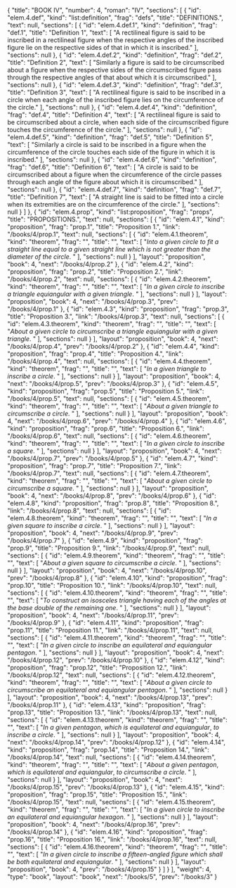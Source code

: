 {
  "title": "BOOK IV",
  "number": 4,
  "roman": "IV",
  "sections": [
    {
      "id": "elem.4.def",
      "kind": "list:definition",
      "frag": "defs",
      "title": "DEFINITIONS.",
      "text": null,
      "sections": [
        {
          "id": "elem.4.def.1",
          "kind": "definition",
          "frag": "def.1",
          "title": "Definition 1",
          "text": [
            "A rectilineal figure is said to be inscribed in a rectilineal figure when the respective angles of the inscribed figure lie on the respective sides of that in which it is inscribed."
          ],
          "sections": null
        },
        {
          "id": "elem.4.def.2",
          "kind": "definition",
          "frag": "def.2",
          "title": "Definition 2",
          "text": [
            "Similarly a figure is said to be circumscribed about a figure when the respective sides of the circumscribed figure pass through the respective angles of that about which it is circumscribed."
          ],
          "sections": null
        },
        {
          "id": "elem.4.def.3",
          "kind": "definition",
          "frag": "def.3",
          "title": "Definition 3",
          "text": [
            "A rectilineal figure is said to be inscribed in a circle when each angle of the inscribed figure lies on the circumference of the circle."
          ],
          "sections": null
        },
        {
          "id": "elem.4.def.4",
          "kind": "definition",
          "frag": "def.4",
          "title": "Definition 4",
          "text": [
            "A rectilineal figure is said to be circumscribed about a circle, when each side of the circumscribed figure touches the circumference of the circle."
          ],
          "sections": null
        },
        {
          "id": "elem.4.def.5",
          "kind": "definition",
          "frag": "def.5",
          "title": "Definition 5",
          "text": [
            "Similarly a circle is said to be inscribed in a figure when the circumference of the circle touches each side of the figure in which it is inscribed."
          ],
          "sections": null
        },
        {
          "id": "elem.4.def.6",
          "kind": "definition",
          "frag": "def.6",
          "title": "Definition 6",
          "text": [
            "A circle is said to be circumscribed about a figure when the circumference of the circle passes through each angle of the figure about which it is circumscribed."
          ],
          "sections": null
        },
        {
          "id": "elem.4.def.7",
          "kind": "definition",
          "frag": "def.7",
          "title": "Definition 7",
          "text": [
            "A straight line is said to be fitted into a circle when its extremities are on the circumference of the circle."
          ],
          "sections": null
        }
      ]
    },
    {
      "id": "elem.4.prop",
      "kind": "list:proposition",
      "frag": "props",
      "title": "PROPOSITIONS.",
      "text": null,
      "sections": [
        {
          "id": "elem.4.1",
          "kind": "proposition",
          "frag": "prop.1",
          "title": "Proposition 1.",
          "link": "/books/4/prop.1",
          "text": null,
          "sections": [
            {
              "id": "elem.4.1.theorem",
              "kind": "theorem",
              "frag": "",
              "title": "",
              "text": [
                "<var>Into a given circle to fit a straight line equal to a given straight line which is not greater than the diameter of the circle</var>. "
              ],
              "sections": null
            }
          ],
          "layout": "proposition",
          "book": 4,
          "next": "/books/4/prop.2"
        },
        {
          "id": "elem.4.2",
          "kind": "proposition",
          "frag": "prop.2",
          "title": "Proposition 2.",
          "link": "/books/4/prop.2",
          "text": null,
          "sections": [
            {
              "id": "elem.4.2.theorem",
              "kind": "theorem",
              "frag": "",
              "title": "",
              "text": [
                "<var>In a given circle to inscribe a triangle equiangular with a given triangle</var>. "
              ],
              "sections": null
            }
          ],
          "layout": "proposition",
          "book": 4,
          "next": "/books/4/prop.3",
          "prev": "/books/4/prop.1"
        },
        {
          "id": "elem.4.3",
          "kind": "proposition",
          "frag": "prop.3",
          "title": "Proposition 3.",
          "link": "/books/4/prop.3",
          "text": null,
          "sections": [
            {
              "id": "elem.4.3.theorem",
              "kind": "theorem",
              "frag": "",
              "title": "",
              "text": [
                "<var>About a given circle to circumscribe a triangle equiangular with a given triangle</var>. "
              ],
              "sections": null
            }
          ],
          "layout": "proposition",
          "book": 4,
          "next": "/books/4/prop.4",
          "prev": "/books/4/prop.2"
        },
        {
          "id": "elem.4.4",
          "kind": "proposition",
          "frag": "prop.4",
          "title": "Proposition 4.",
          "link": "/books/4/prop.4",
          "text": null,
          "sections": [
            {
              "id": "elem.4.4.theorem",
              "kind": "theorem",
              "frag": "",
              "title": "",
              "text": [
                "<var>In a given triangle to inscribe a circle</var>. "
              ],
              "sections": null
            }
          ],
          "layout": "proposition",
          "book": 4,
          "next": "/books/4/prop.5",
          "prev": "/books/4/prop.3"
        },
        {
          "id": "elem.4.5",
          "kind": "proposition",
          "frag": "prop.5",
          "title": "Proposition 5.",
          "link": "/books/4/prop.5",
          "text": null,
          "sections": [
            {
              "id": "elem.4.5.theorem",
              "kind": "theorem",
              "frag": "",
              "title": "",
              "text": [
                "<var>About a given triangle to circumscribe a circle</var>. "
              ],
              "sections": null
            }
          ],
          "layout": "proposition",
          "book": 4,
          "next": "/books/4/prop.6",
          "prev": "/books/4/prop.4"
        },
        {
          "id": "elem.4.6",
          "kind": "proposition",
          "frag": "prop.6",
          "title": "Proposition 6.",
          "link": "/books/4/prop.6",
          "text": null,
          "sections": [
            {
              "id": "elem.4.6.theorem",
              "kind": "theorem",
              "frag": "",
              "title": "",
              "text": [
                "<var>In a given circle to inscribe a square</var>. "
              ],
              "sections": null
            }
          ],
          "layout": "proposition",
          "book": 4,
          "next": "/books/4/prop.7",
          "prev": "/books/4/prop.5"
        },
        {
          "id": "elem.4.7",
          "kind": "proposition",
          "frag": "prop.7",
          "title": "Proposition 7.",
          "link": "/books/4/prop.7",
          "text": null,
          "sections": [
            {
              "id": "elem.4.7.theorem",
              "kind": "theorem",
              "frag": "",
              "title": "",
              "text": [
                "<var>About a given circle to circumscribe a square</var>. "
              ],
              "sections": null
            }
          ],
          "layout": "proposition",
          "book": 4,
          "next": "/books/4/prop.8",
          "prev": "/books/4/prop.6"
        },
        {
          "id": "elem.4.8",
          "kind": "proposition",
          "frag": "prop.8",
          "title": "Proposition 8.",
          "link": "/books/4/prop.8",
          "text": null,
          "sections": [
            {
              "id": "elem.4.8.theorem",
              "kind": "theorem",
              "frag": "",
              "title": "",
              "text": [
                "<var>In a given square to inscribe a circle</var>. "
              ],
              "sections": null
            }
          ],
          "layout": "proposition",
          "book": 4,
          "next": "/books/4/prop.9",
          "prev": "/books/4/prop.7"
        },
        {
          "id": "elem.4.9",
          "kind": "proposition",
          "frag": "prop.9",
          "title": "Proposition 9.",
          "link": "/books/4/prop.9",
          "text": null,
          "sections": [
            {
              "id": "elem.4.9.theorem",
              "kind": "theorem",
              "frag": "",
              "title": "",
              "text": [
                "<var>About a given square to circumscribe a circle</var>. "
              ],
              "sections": null
            }
          ],
          "layout": "proposition",
          "book": 4,
          "next": "/books/4/prop.10",
          "prev": "/books/4/prop.8"
        },
        {
          "id": "elem.4.10",
          "kind": "proposition",
          "frag": "prop.10",
          "title": "Proposition 10.",
          "link": "/books/4/prop.10",
          "text": null,
          "sections": [
            {
              "id": "elem.4.10.theorem",
              "kind": "theorem",
              "frag": "",
              "title": "",
              "text": [
                "<var>To construct an isosceles triangle having each of the angles at the base double of the remaining one</var>. "
              ],
              "sections": null
            }
          ],
          "layout": "proposition",
          "book": 4,
          "next": "/books/4/prop.11",
          "prev": "/books/4/prop.9"
        },
        {
          "id": "elem.4.11",
          "kind": "proposition",
          "frag": "prop.11",
          "title": "Proposition 11.",
          "link": "/books/4/prop.11",
          "text": null,
          "sections": [
            {
              "id": "elem.4.11.theorem",
              "kind": "theorem",
              "frag": "",
              "title": "",
              "text": [
                "<var>In a given circle to inscribe an equilateral and equiangular pentagon</var>. "
              ],
              "sections": null
            }
          ],
          "layout": "proposition",
          "book": 4,
          "next": "/books/4/prop.12",
          "prev": "/books/4/prop.10"
        },
        {
          "id": "elem.4.12",
          "kind": "proposition",
          "frag": "prop.12",
          "title": "Proposition 12.",
          "link": "/books/4/prop.12",
          "text": null,
          "sections": [
            {
              "id": "elem.4.12.theorem",
              "kind": "theorem",
              "frag": "",
              "title": "",
              "text": [
                "<var>About a given circle to circumscribe an equilateral and equiangular pentagon</var>. "
              ],
              "sections": null
            }
          ],
          "layout": "proposition",
          "book": 4,
          "next": "/books/4/prop.13",
          "prev": "/books/4/prop.11"
        },
        {
          "id": "elem.4.13",
          "kind": "proposition",
          "frag": "prop.13",
          "title": "Proposition 13.",
          "link": "/books/4/prop.13",
          "text": null,
          "sections": [
            {
              "id": "elem.4.13.theorem",
              "kind": "theorem",
              "frag": "",
              "title": "",
              "text": [
                "<var>In a given pentagon</var>, <var>which is equilateral and equiangular</var>, <var>to inscribe a circle</var>. "
              ],
              "sections": null
            }
          ],
          "layout": "proposition",
          "book": 4,
          "next": "/books/4/prop.14",
          "prev": "/books/4/prop.12"
        },
        {
          "id": "elem.4.14",
          "kind": "proposition",
          "frag": "prop.14",
          "title": "Proposition 14.",
          "link": "/books/4/prop.14",
          "text": null,
          "sections": [
            {
              "id": "elem.4.14.theorem",
              "kind": "theorem",
              "frag": "",
              "title": "",
              "text": [
                "<var>About a given pentagon</var>, <var>which is equilateral and equiangular</var>, <var>to circumscribe a circle</var>. "
              ],
              "sections": null
            }
          ],
          "layout": "proposition",
          "book": 4,
          "next": "/books/4/prop.15",
          "prev": "/books/4/prop.13"
        },
        {
          "id": "elem.4.15",
          "kind": "proposition",
          "frag": "prop.15",
          "title": "Proposition 15.",
          "link": "/books/4/prop.15",
          "text": null,
          "sections": [
            {
              "id": "elem.4.15.theorem",
              "kind": "theorem",
              "frag": "",
              "title": "",
              "text": [
                "<var>In a given circle to inscribe an equilateral and equiangular hexagon</var>. "
              ],
              "sections": null
            }
          ],
          "layout": "proposition",
          "book": 4,
          "next": "/books/4/prop.16",
          "prev": "/books/4/prop.14"
        },
        {
          "id": "elem.4.16",
          "kind": "proposition",
          "frag": "prop.16",
          "title": "Proposition 16.",
          "link": "/books/4/prop.16",
          "text": null,
          "sections": [
            {
              "id": "elem.4.16.theorem",
              "kind": "theorem",
              "frag": "",
              "title": "",
              "text": [
                "<var>In a given circle to inscribe a fifteen-angled figure which shall be both equilateral and equiangular</var>. "
              ],
              "sections": null
            }
          ],
          "layout": "proposition",
          "book": 4,
          "prev": "/books/4/prop.15"
        }
      ]
    }
  ],
  "weight": 4,
  "type": "book",
  "layout": "book",
  "next": "/books/5",
  "prev": "/books/3"
}
